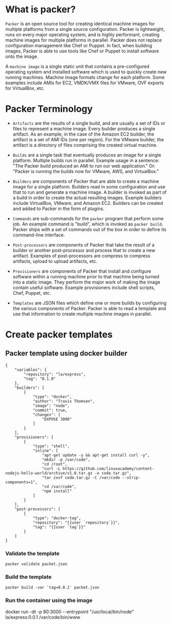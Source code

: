 
# What is packer?

`Packer` is an open source tool for creating identical machine images for multiple platforms from a single source configuration. Packer is lightweight, runs on every major operating system, and is highly performant, creating machine images for multiple platforms in parallel. Packer does not replace configuration management like Chef or Puppet. In fact, when building images, Packer is able to use tools like Chef or Puppet to install software onto the image.

A `machine image` is a single static unit that contains a pre-configured operating system and installed software which is used to quickly create new running machines. Machine image formats change for each platform. Some examples include AMIs for EC2, VMDK/VMX files for VMware, OVF exports for VirtualBox, etc.

# Packer Terminology


- `Artifacts` are the results of a single build, and are usually a set of IDs
  or files to represent a machine image. Every builder produces a single
  artifact. As an example, in the case of the Amazon EC2 builder, the
  artifact is a set of AMI IDs (one per region). For the VMware builder, the
  artifact is a directory of files comprising the created virtual machine.

- `Builds` are a single task that eventually produces an image for a single
  platform. Multiple builds run in parallel. Example usage in a sentence:
  "The Packer build produced an AMI to run our web application." Or: "Packer
  is running the builds now for VMware, AWS, and VirtualBox."

- `Builders` are components of Packer that are able to create a machine image
  for a single platform. Builders read in some configuration and use that to
  run and generate a machine image. A builder is invoked as part of a build
  in order to create the actual resulting images. Example builders include
  VirtualBox, VMware, and Amazon EC2. Builders can be created and added to
  Packer in the form of plugins.

- `Commands` are sub-commands for the `packer` program that perform some job.
  An example command is "build", which is invoked as `packer build`. Packer
  ships with a set of commands out of the box in order to define its
  command-line interface.

- `Post-processors` are components of Packer that take the result of a
  builder or another post-processor and process that to create a new
  artifact. Examples of post-processors are compress to compress artifacts,
  upload to upload artifacts, etc.

- `Provisioners` are components of Packer that install and configure software
  within a running machine prior to that machine being turned into a static
  image. They perform the major work of making the image contain useful
  software. Example provisioners include shell scripts, Chef, Puppet, etc.

- `Templates` are JSON files which define one or more builds by configuring
  the various components of Packer. Packer is able to read a template and use
  that information to create multiple machine images in parallel.

# Create packer templates

## Packer template using docker builder


```
{
    "variables": {
        "repository": "la/express",
        "tag": "0.1.0"
    },
    "builders": [
        {
            "type": "docker",
            "author": "Travis Thomsen",
            "image": "node",
            "commit": true,
            "changes": [
                "EXPOSE 3000"
            ]
        }
    ],
    "provisioners": [
        {
            "type": "shell",
            "inline": [
                "apt-get update -y && apt-get install curl -y",
                "mkdir -p /var/code",
                "cd /root",
                "curl -L https://github.com/linuxacademy/content-nodejs-hello-world/archive/v1.0.tar.gz -o code.tar.gz",
                "tar zxvf code.tar.gz -C /var/code --strip-components=1",
                "cd /var/code",
                "npm install"
            ]
        }
    ],
    "post-processors": [
        {
            "type": "docker-tag",
            "repository": "{{user `repository`}}",
            "tag": "{{user `tag`}}" 
        }
    ]
}
```
### Validate the template

```
packer validate packet.json
```
### Build the template

```
packer build -var 'tag=0.0.1' packet.json
```
### Run the container using the image

docker run -dt -p 80:3000 --entrypoint "/usr/local/bin/node" la/express:0.0.1 /var/code/bin/www
